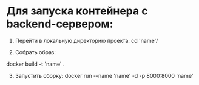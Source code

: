 # Для запуска контейнера c backend-сервером:
1. Перейти в локальную директорию проекта:
   cd 'name'/

2. Собрать образ:

docker build -t 'name' .

3. Запустить сборку:
docker run --name 'name' -d -p 8000:8000 'name'

